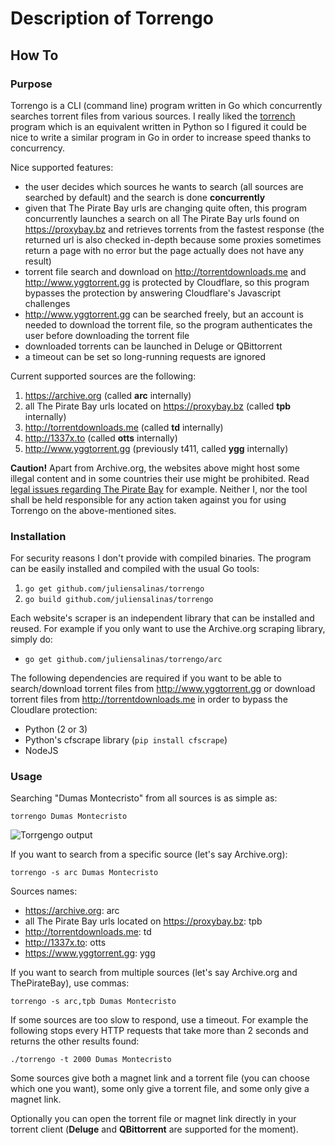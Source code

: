# Description of Torrengo

## How To

### Purpose

Torrengo is a CLI (command line) program written in Go which concurrently searches torrent files from various sources. I really liked the [torrench](https://github.com/kryptxy/torrench) program which is an equivalent written in Python so I figured it could be nice to write a similar program in Go in order to increase speed thanks to concurrency.

Nice supported features:

* the user decides which sources he wants to search (all sources are searched by default) and the search is done **concurrently**
* given that The Pirate Bay urls are changing quite often, this program concurrently launches a search on all The Pirate Bay urls found on <https://proxybay.bz> and retrieves torrents from the fastest response (the returned url is also checked in-depth because some proxies sometimes return a page with no error but the page actually does not have any result)
* torrent file search and download on <http://torrentdownloads.me> and <http://www.yggtorrent.gg> is protected by Cloudflare, so this program bypasses the protection by answering Cloudflare's Javascript challenges
* <http://www.yggtorrent.gg> can be searched freely, but an account is needed to download the torrent file, so the program authenticates the user before downloading the torrent file
* downloaded torrents can be launched in Deluge or QBittorrent
* a timeout can be set so long-running requests are ignored

Current supported sources are the following:

1. <https://archive.org> (called **arc** internally)
1. all The Pirate Bay urls located on <https://proxybay.bz> (called **tpb** internally)
1. <http://torrentdownloads.me> (called **td** internally)
1. <http://1337x.to> (called **otts** internally)
1. <http://www.yggtorrent.gg> (previously t411, called **ygg** internally)

**Caution!** Apart from Archive.org, the websites above might host some illegal content and in some countries their use might be prohibited. Read [legal issues regarding The Pirate Bay](https://en.wikipedia.org/wiki/The_Pirate_Bay#Legal_issues) for example. Neither I, nor the tool shall be held responsible for any action taken against you for using Torrengo on the above-mentioned sites.

### Installation

For security reasons I don't provide with compiled binaries. The program can be easily installed and compiled with the usual Go tools:

1. `go get github.com/juliensalinas/torrengo`
1. `go build github.com/juliensalinas/torrengo`

Each website's scraper is an independent library that can be installed and reused. For example if you only want to use the Archive.org scraping library, simply do:

* `go get github.com/juliensalinas/torrengo/arc`

The following dependencies are required if you want to be able to search/download torrent files from <http://www.yggtorrent.gg> or download torrent files from <http://torrentdownloads.me> in order to bypass the Cloudlare protection:

* Python (2 or 3)
* Python's cfscrape library (`pip install cfscrape`)
* NodeJS

### Usage

Searching "Dumas Montecristo" from all sources is as simple as:

`torrengo Dumas Montecristo`

![Torrgengo output](https://juliensalinas.com/en/images/torrengo-example_201809171014.png)

If you want to search from a specific source (let's say Archive.org):

`torrengo -s arc Dumas Montecristo`

Sources names:

* <https://archive.org>: arc
* all The Pirate Bay urls located on <https://proxybay.bz>: tpb
* <http://torrentdownloads.me>: td
* <http://1337x.to>: otts
* <https://www.yggtorrent.gg>: ygg

If you want to search from multiple sources (let's say Archive.org and ThePirateBay), use commas:

`torrengo -s arc,tpb Dumas Montecristo`

If some sources are too slow to respond, use a timeout. For example the following stops every HTTP requests that take more than 2 seconds and returns the other results found:

`./torrengo -t 2000 Dumas Montecristo`

Some sources give both a magnet link and a torrent file (you can choose which one you want), some only give a torrent file, and some only give a magnet link.

Optionally you can open the torrent file or magnet link directly in your torrent client (**Deluge** and **QBittorrent** are supported for the moment).

